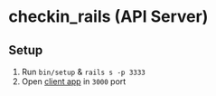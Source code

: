 # checkin_rails (API Server)

## Setup

1. Run `bin/setup` & `rails s -p 3333`
2. Open [client app][checkin_react_redux] in `3000` port

[checkin_react_redux]: https://github.com/AnNOtis/checkin_react_redux

